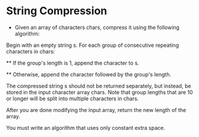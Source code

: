 # String Compression

- Given an array of characters chars, compress it using the following algorithm:

Begin with an empty string s. For each group of consecutive repeating characters in chars:

\*\* If the group's length is 1, append the character to s.

\*\* Otherwise, append the character followed by the group's length.

The compressed string s should not be returned separately, but instead, be stored in the input character array chars. Note that group lengths that are 10 or longer will be split into multiple characters in chars.

After you are done modifying the input array, return the new length of the array.

You must write an algorithm that uses only constant extra space.
